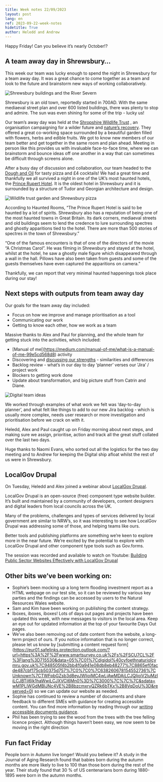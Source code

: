 ```yaml
---
title: Week notes 22/09/2023
layout: post
lang: en
ref: 2023-09-22-week-notes
hidetitle: True
author: Heledd and Andrew
---
```

Happy Friday! Can you believe it’s nearly October!?

## A team away day in Shrewsbury… ##

This week our team was lucky enough to spend the night in Shrewsbury for a team away day. It was a great chance to come together as a team and look to the future and brainstorm new ways of working collaboratively. 


![Shrewsbury buildings and the River Severn](https://github.com/nrw-digital/week-notes/blob/8df024844e909dfc1e3109d1f2908387690ebec5/images/shrewsbury%201.png) 

Shrewsbury is an old town, reportedly started in 700AD. With the same mediaeval street plan and over 600 listed buildings, there was plenty to stop and admire. The sun was even shining for some of the trip - lucky us!

Our team’s away day was held at the [Shropshire Wildlife Trust](https://www.shropshirewildlifetrust.org.uk/) , an organisation campaigning for a wilder future and [nature’s recovery](https://www.shropshirewildlifetrust.org.uk/nature-recovery). They offered a great co-working space surrounded by a beautiful garden filled with flowers, herbs and edible fruits. We got to know new members of our team better and get together in the same room and plan ahead. Meeting in person like this provides us with invaluable face-to-face time, where we can brainstorm and bounce ideas off one another in a way that can sometimes be difficult through screens alone.

After a busy day of discussion and collaboration, our team headed to the [Dough and Oil](https://www.doughandoil.com/) for tasty pizza and £4 cocktails! We had a great time and thankfully we all survived a night in one of the UK’s most haunted hotels, the [Prince Rupert Hotel](https://www.hauntedrooms.co.uk/product/prince-rupert-hotel-shrewsbury). It is the oldest hotel in Shrewsbury and it is surrounded by a structure of Tudor and Georgian architecture and design. 

![Wildlife trust garden and Shrewsbury pizza](https://github.com/nrw-digital/week-notes/blob/a44f76c1159229d91efe5d9f8d9edf63d4211d94/images/shrewsbury%202.png)

According to Haunted Rooms, “The Prince Rupert Hotel is said to be haunted by a lot of spirits. Shrewsbury also has a reputation of being one of the most haunted towns in Great Britain. Its dark corners, mediaeval streets and old buildings seem to lend the credence to lure surrounding spectres and ghostly apparitions tied to the hotel. There are more than 500 stories of spectres in the town of Shrewsbury.”

“One of the famous encounters is that of one of the directors of the movie “A Christmas Carol”. He was filming in Shrewsbury and stayed at the hotel, whilst at the hotel, he saw a ghostly male figure which disappeared through a wall in the hall. Pillows have also been taken from guests and some of the guests themselves have even captured the apparitions on camera.”  

Thankfully, we can report that very minimal haunted happenings took place during our stay! 

## Next steps with outputs from team away day ##
Our goals for the team away day included:

+ Focus on how we improve and manage prioritisation as a tool
+ Communicating our work
+ Getting to know each other, how we work as a team

Massive thanks to Alex and Paul for planning, and the whole team for getting stuck into the activities, which included:
+ [Manual of me[(https://medium.com/manual-of-me/what-is-a-manual-of-me-99e5cd568d8) activity 
+ Discovering and [discussing our strengths](https://www.viacharacter.org/character-strengths) - similarities and differences
+ Backlog review - what’s in our day to day ‘planner’ verses our ‘Jira’ / project work 
+ Blockers to getting work done
+ Update about transformation, and big picture stuff from Catrin and Diane.



![Digital team ideas](https://github.com/nrw-digital/week-notes/blob/7477ce606d5424bcce13029779ccd2d1b4469af8/images/postitShrewsSept23.png) 

We worked through examples of what work we felt was ‘day-to-day planner’, and what felt like things to add to our new Jira backlog - which is usually more complex, needs user research or more investigation and prioritisation before we crack on with it. 

Heledd, Alex and Paul caught up on Friday morning about next steps, and making sure we assign, prioritise, action and track all the great stuff collated over the last two days. 

Huge thanks to Naomi Evans, who sorted out all the logistics for the two day meeting and to Andrew for keeping the Digital ship afloat whilst the rest of us were in Shrewsbury. 

## LocalGov Drupal ##
On Tuesday, Heledd and Alex joined a webinar about [LocalGov Drupal](https://localgovdrupal.org/councils/web-teams). 

LocalGov Drupal is an open-source (free) component type website builder. It’s built and maintained by a community of developers, content designers and digital leaders from local councils across the UK.

Many of the problems, challenges and types of services delivered by local government are similar to NRW’s, so it was interesting to see how LocalGov Drupal was addressing some of those, and helping teams like ours. 

Better tools and publishing platforms are something we’re keen to explore more in the near future. We’re excited by the potential to explore with LocalGov Drupal and other component type tools such as Gov.forms. 

The session was recorded and available to watch on Youtube: [Building Public Sector Websites Effectively with LocalGov Drupal](https://www.youtube.com/watch?v=l68WYTglqWU)

## Other bits we’ve been working on: ## 
+ Sophie’s been mocking up a long term flooding investment report as a HTML webpage on our test site, so it can be reviewed by various key parties and the findings can be accessed by users to the Natural Resources Wales website.
+ Sam and Kim have been working on publishing the content strategy.
+ Iboxes, iboxes, iboxes! Lots of days out pages and projects have been updated this week, with new messages to visitors in the local area. Keep an eye out for updated information at the top of your favourite Days Out pages.
+ We’ve also been removing out of date content from the website, a long-term project of ours. If you notice information that is no longer correct, please let us know by [submitting a content request form] (https://eur01.safelinks.protection.outlook.com/?url=https%3A%2F%2Fwww.smartsurvey.co.uk%2Fs%2FSCU7CL%2F%3Flang%3D715530&data=05%7C01%7Cdigidol%40cyfoethnaturiolcymru.gov.uk%7C948505f4b2bb4f0a941e08db8eb48277%7C8865ef0facde487cbf175cb50375d757%7C0%7C0%7C638260678154552736%7CUnknown%7CTWFpbGZsb3d8eyJWIjoiMC4wLjAwMDAiLCJQIjoiV2luMzIiLCJBTiI6Ik1haWwiLCJXVCI6Mn0%3D%7C3000%7C%7C%7C&sdata=wM1PLlWGdMBlJNc4VE%2B8bzcmxryQZRk6bTKx%2B8VqDoU%3D&reserved=0) so we can update our website as needed.
+ Sophie has continued to review a number of documents and share feedback to different SMEs with guidance for creating accessible content. You can find more information by reading through our [writing accessible documents guidance](https://naturalresources.wales/footer-links/writing-accessible-documents/?lang=en).
+ Phil has been trying to see the wood from the trees with the tree felling licence project. Although things haven’t been easy, we now seem to be moving in the right direction

## Fun fact Friday ##
People born in Autumn live longer!
Would you believe it?
A study in the Journal of Aging Research found that babies born during the autumn months are more likely to live to 100 than those born during the rest of the year.
Their study found that 30 % of US centenarians born during 1880-1895 were born in the autumn months.

